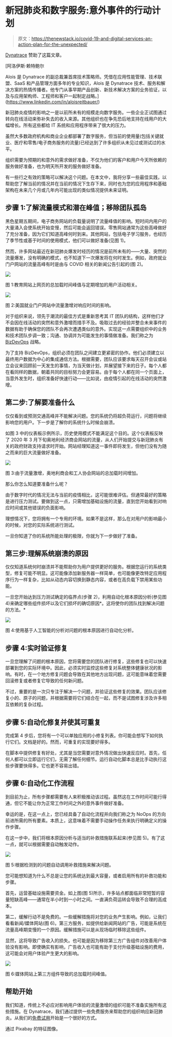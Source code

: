 # 新冠肺炎和数字服务:意外事件的行动计划

> 原文：<https://thenewstack.io/covid-19-and-digital-services-an-action-plan-for-the-unexpected/>

[Dynatrace](https://www.dynatrace.com/) 赞助了这篇文章。

 [阿洛伊斯·赖特鲍尔

Alois 是 Dynatrace 的副总裁兼首席技术策略师。凭借在应用性能管理、技术联盟、SaaS 和产品管理方面多年的专业知识，Alois 是 Dynatrace 技术、服务和解决方案的热情传播者。他专门从事早期产品创新、新技术解决方案的业务验证，以及与应用架构师、工程师和客户一起制定战略。](https://www.linkedin.com/in/aloisreitbauer/) 

新冠肺炎疫情的影响之一是以前所未有的规模走向数字服务。一些企业正试图通过转向在线活动来弥补失去的收入来源。其他组织也在争先恐后地支持在线用户的大幅增长。所有这些都给 IT 系统和应用程序带来了很大的压力。

虽然大多数政府机构和商业企业都部署了数字服务，但当前的使用量(包括关键就业、医疗和零售/电子商务服务的流量)已经达到了许多组织从未见过或测试过的水平。

组织需要为预期的和意外的需求做好准备，不仅为他们的客户和用户今天所依赖的服务做好准备，也为明天所开发的服务做好准备。

有一些行之有效的策略可以解决这个问题。在本文中，我将分享一些最佳实践，以帮助您了解当前的情况并在当前的情况下生存下来，同时也为您的应用程序和基础架构在未来几个月或几年内可能出现的类似情况提供未来证明。

## 步骤 1:了解流量模式和潜在峰值；移除团队孤岛

黑色星期五期间，电子商务网站的负载量说明了流量峰值的影响。短时间内用户的大量涌入会使系统开始变慢，然后可能会返回错误。零售网站通常为这些高峰做好了充分准备，因为它们知道高峰何时到来。其他网站，包括电子学习服务，也经历了季节性或基于时间的使用模式，他们可以做好准备(见图 1)。

然而，许多网站最近在新冠肺炎爆发时经历的情况是前所未有的——大量、突然的流量爆发，没有明确的模式，也不知道下一次爆发将在何时发生。例如，政府就业门户网站的流量高峰有时是由与 COVID 相关的新闻公告引起的(图 2)。

![](img/f7d40774bc9d4fb89c55192ad9a6dc44.png)

图 1:教育网站上网页的总加载时间峰值与定期增加的用户活动相关。

![](img/ee0585617a063e78500ca1f121cf4878.png)

图 2:美国就业门户网站中流量激增对响应时间的影响。

对于组织来说，领先于潮流的最佳方式是重新思考其 IT 团队的结构，这样他们才不会因在线活动的突然和意外激增而措手不及。吸取过去的经验并整合未来事件的数据有助于确保您的团队不会再次遭遇类似的意外。实现这一点需要组织中的业务和技术团队步调一致；沟通、协调并为可能发生的事情做准备。我们称之为 [BizDevOps](https://www.dynatrace.com/solutions/bizdevops/) 战略。

为了支持 BizDevOps，组织必须在团队之间建立更紧密的协作。他们必须建立以最终用户数据为中心的集成通信方法。根据需要，团队应该要求每天召开会议或站立会议来回顾前一天发生的事情，为当天做计划，并展望接下来的日子。每个人都在看同样的数据，朝着共同的目标努力会更容易。由于每个人都在同一个页面上，当意外发生时，组织准备好快速行动——比如说，由疫情引起的在线活动的突然激增。

## 第二步:了解要准备什么

仅仅看到或预测交通高峰并不能解决问题。您的系统仍将超负荷运行，问题将继续影响您的用户。下一步是了解你的系统什么时候会崩溃。

如图 3 中的仪表板示例所示，历史使用模式不能满足这个目的。这个仪表板反映了 2020 年 3 月下旬奥地利经济商会网站的流量，从人们开始提交与新冠肺炎有关的政府财政支持请求时开始。网站经理知道这一事件即将发生，但他们没有为随之而来的巨大流量做好准备。

![](img/6075b1407687e9f918a19f2aa17eae5f.png)

图 3:由于流量激增，奥地利商会和工人协会网站的总加载时间增加。

那么你怎么知道要准备什么呢？

由于数字时代的情况无法与当前的疫情相比，这可能很难评估。但通常最好的策略是进行压力测试。要做到这一点，只需增加基础设施的流量，直到您开始看到对响应时间或其他错误的负面影响。

理想情况下，您将拥有一个专用的环境。如果不是这样，那么在对用户的影响最小的时候，对您的实际系统进行测试。

一旦你知道了你的系统所能处理的极限，你就为下一步做好了准备。

## 第三步:理解系统崩溃的原因

仅仅知道系统何时崩溃并不能帮助你为用户提供更好的服务。根据您运行的系统类型，修复可能不明显。这可能像添加新服务器一样简单，也可能像更改特定应用程序行为一样复杂，比如从动态内容切换到静态内容，或者在高负载下禁用某些功能。

一旦您开始达到压力测试确定的临界点(步骤 2)，利用自动化根本原因分析(参见图 4)来确定哪些组件损坏以及它们损坏的确切原因*。这将使你的团队找到解决问题的方法。*

![](img/246b5ec2ff7da5f0705bbc28a8c3f33a.png)

图 4:使用基于人工智能的分析对问题的根本原因进行自动化分析。

## 步骤 4:实时验证修复

一旦您理解了问题的根本原因，您将需要您的团队进行修复，这些修复也可以快速部署到您的实际环境中。因此，必须实时监控这些修复对系统整体健康状况的影响。有时，在一个地方修复问题会导致在其他地方出现问题，这可能意味着您需要回滚修复或者修复它导致的任何新问题。

不过，重要的是一次只专注于解决一个问题，并验证这些修复的效果。团队应该修复小的、原子的问题，并根据需要将它们结合在一起，而不是试图修复涉及许多相互依赖的复杂过程。

## 步骤 5:自动化修复并使其可重复

完成第 4 步后，您将有一个可以单独应用的小修复列表。你可能会想写下如何执行它们。文档是好的。然而，可重复的实现要好得多。

在脚本中提供修复有好处，尤其是当您需要对意外情况做出快速反应时。首先，任何人都可以立即运行它们，无需了解任何细节。运行自动化脚本总是比手动执行这些步骤要快得多。它也更不容易出错。

## 步骤 6:自动化工作流程

到目前为止，所有步骤都需要有人来积极推动该过程。虽然这在工作时间可能行得通，但它不能让你为正常工作时间之外的意外事件做好准备。

幸运的是，在这一点上，您已经具备了自动化流程并向我们称之为 NoOps 的方向前进所需的所有要素。本质上，这意味着不需要手动操作任务来执行明确定义的操作步骤。

在这一步中，我们将根本原因分析与适当的补救措施联系起来(参见图 5)。有了这一点，就可以根据需要自动触发动作。

![](img/97571049dfe6f53059986a718b1438b6.png)

图 5:根据检测到的问题自动调用补救措施来解决问题。

您可能想知道为什么不总是让您的系统达到最大容量，或者启用所有的补救功能和步骤。

首先，运营基础设施需要资金。如上图(图 5)所示，许多站点都面临非常短暂的容量短缺高峰——通常在半小时到一小时之间。一直满负荷运转会导致不合理的高成本。

第二，缓解行动不是免费的。一些缓解措施将对您的业务产生影响。例如，让我们看看新闻/媒体网站(图 6)。第三方服务，如提供给新闻网站的广告，可能是系统在流量高峰期变慢的一个原因。缓解措施可以是从现场临时移除这些组件。

显然，这将导致广告收入的损失。也可能是因为移除第三方广告组件对改善用户体验没有影响。即使确实有影响，广告收入也可能有助于支付升级基础设施的费用，这可能会对用户体验产生更大的影响。

![](img/c758ee3a586ca10187077154fd3244fa.png)

图 6:媒体网站上第三方组件导致的总加载时间峰值。

## 帮助开始

我们知道，传统上不必应对影响用户体验的流量激增的组织可能不准备实施所有这些措施。在 Dynatrace，我们通过提供一些免费服务来帮助您的组织响应新冠肺炎。从我们的[免费试用](https://www.dynatrace.com/trial/)开始是一个很好的方式。

通过 Pixabay 的特征图像。

<svg xmlns:xlink="http://www.w3.org/1999/xlink" viewBox="0 0 68 31" version="1.1"><title>Group</title> <desc>Created with Sketch.</desc></svg>